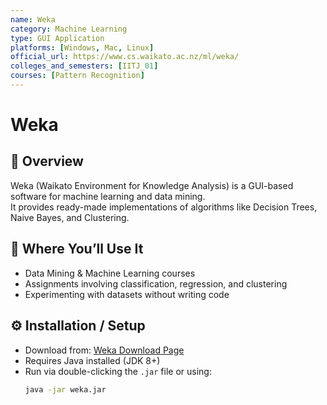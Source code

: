 ```yaml
---
name: Weka
category: Machine Learning
type: GUI Application
platforms: [Windows, Mac, Linux]
official_url: https://www.cs.waikato.ac.nz/ml/weka/
colleges_and_semesters: [IITJ_01] 
courses: [Pattern Recognition]
---
```


# Weka

## 📌 Overview
Weka (Waikato Environment for Knowledge Analysis) is a GUI-based software for machine learning and data mining.  
It provides ready-made implementations of algorithms like Decision Trees, Naive Bayes, and Clustering.

## 🧠 Where You’ll Use It
- Data Mining & Machine Learning courses
- Assignments involving classification, regression, and clustering
- Experimenting with datasets without writing code

## ⚙️ Installation / Setup
- Download from: [Weka Download Page](https://www.cs.waikato.ac.nz/ml/weka/)
- Requires Java installed (JDK 8+)
- Run via double-clicking the `.jar` file or using:
  ```bash
  java -jar weka.jar

